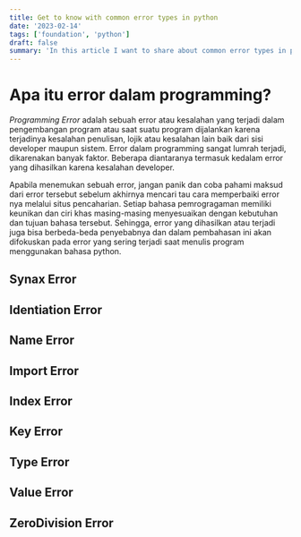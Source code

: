 ```yaml
---
title: Get to know with common error types in python
date: '2023-02-14'
tags: ['foundation', 'python']
draft: false
summary: 'In this article I want to share about common error types in python'
---
```


# Apa itu error dalam programming?

_*Programming Error*_ adalah sebuah error atau kesalahan yang terjadi dalam pengembangan program atau saat suatu program dijalankan karena terjadinya kesalahan penulisan, lojik atau kesalahan lain baik dari sisi developer maupun sistem. Error dalam programming sangat lumrah terjadi, dikarenakan banyak faktor. Beberapa diantaranya termasuk kedalam error yang dihasilkan karena kesalahan developer.

Apabila menemukan sebuah error, jangan panik dan coba pahami maksud dari error tersebut sebelum akhirnya mencari tau cara memperbaiki error nya melalui situs pencaharian. Setiap bahasa pemrogragaman memiliki keunikan dan ciri khas masing-masing menyesuaikan dengan kebutuhan dan tujuan bahasa tersebut. Sehingga, error yang dihasilkan atau terjadi juga bisa berbeda-beda penyebabnya dan dalam pembahasan ini akan difokuskan pada error yang sering terjadi saat menulis program menggunakan bahasa python.

## Synax Error

## Identiation Error

## Name Error

## Import Error

## Index Error

## Key Error

## Type Error

## Value Error

## ZeroDivision Error
